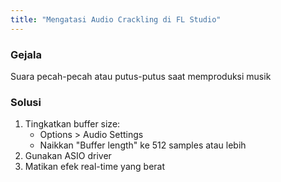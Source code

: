 ```yaml
---
title: "Mengatasi Audio Crackling di FL Studio"
---
```


### Gejala
Suara pecah-pecah atau putus-putus saat memproduksi musik

### Solusi
1. Tingkatkan buffer size:
   - Options > Audio Settings
   - Naikkan "Buffer length" ke 512 samples atau lebih
2. Gunakan ASIO driver
3. Matikan efek real-time yang berat
